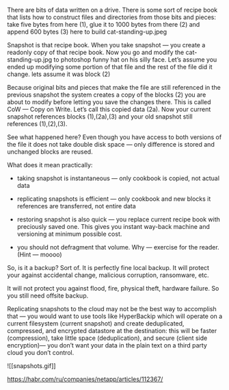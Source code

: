 There are bits of data written on a drive. There is some sort of recipe book that lists how to construct files and directories from those bits and pieces: take five bytes from here (1), glue it to 1000 bytes from there (2) and append 600 bytes (3) here to build cat-standing-up.jpeg

Snapshot is that recipe book. When you take snapshot — you create a readonly copy of that recipe book. Now you go and modify the cat-standing-up.jpg to photoshop funny hat on his silly face. Let’s assume you ended up modifying some portion of that file and the rest of the file did it change. lets assume it was block (2)

Because original bits and pieces that make the file are still referenced in the previous snapshot the system creates a copy of the blocks (2) you are about to modify before letting you save the changes there. This is called CoW — Copy on Write. Let’s call this copied data (2a). Now your current snapshot references blocks (1),(2a),(3) and your old snapshot still references (1),(2),(3).

See what happened here? Even though you have access to both versions of the file it does not take double disk space — only difference is stored and unchanged blocks are reused.

What does it mean practically:

- taking snapshot is instantaneous — only cookbook is copied, not actual data
    
- replicating snapshots is efficient — only cookbook and new blocks it references are transferred, not entire data
    
- restoring snapshot is also quick — you replace current recipe book with preciously saved one. This gives you instant way-back machine and versioning at minimum possible cost.
    
- you should not defragment that volume. Why — exercise for the reader. (Hint — moooo)
    

So, is it a backup? Sort of. It is perfectly fine local backup. It will protect your against accidental change, malicious corruption, ransomware, etc.

It will not protect you against flood, fire, physical theft, hardware failure. So you still need offsite backup.

Replicating snapshots to the cloud may not be the best way to accomplish that — you would want to use tools like HyperBackip which will operate on a current filesystem (current snapshot) and create deduplicated, compressed, and encrypted datastore at the destination: this will be faster (compression), take little space (deduplication), and secure (client side encryption)— you don’t want your data in the plain text on a third party cloud you don’t control.

![[snapshots.gif]]


https://habr.com/ru/companies/netapp/articles/112367/
